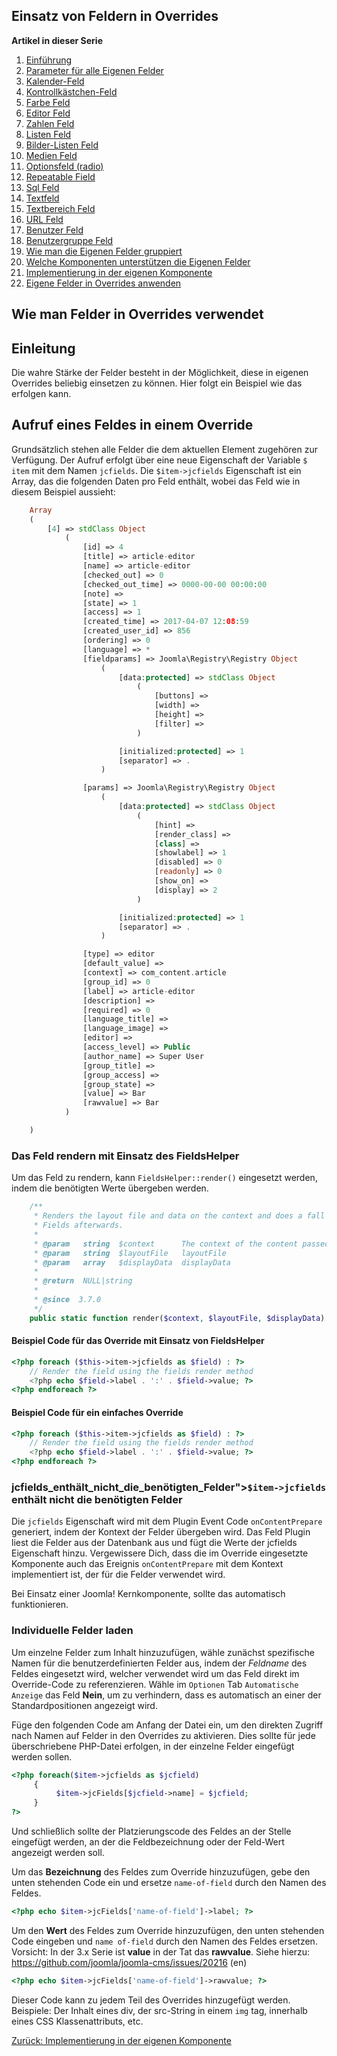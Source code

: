 <!-- Filename: J3.x:Adding_custom_fields/Overrides / Display title: Anwendung von Feldern / Overrides -->

## Einsatz von Feldern in Overrides

**Artikel in dieser Serie**

1.  [Einführung](https://docs.joomla.org/J3.x:Adding_custom_fields "Special:MyLanguage/J3.x:Adding custom fields")
2.  [Parameter für alle Eigenen
    Felder](https://docs.joomla.org/J3.x:Adding_custom_fields/Parameters_for_all_Custom_Fields "Special:MyLanguage/J3.x:Adding custom fields/Parameters for all Custom Fields")
3.  [Kalender-Feld](https://docs.joomla.org/J3.x:Adding_custom_fields/Calendar_Field "Special:MyLanguage/J3.x:Adding custom fields/Calendar Field")
4.  [Kontrollkästchen-Feld](https://docs.joomla.org/J3.x:Adding_custom_fields/Checkboxes_Field "Special:MyLanguage/J3.x:Adding custom fields/Checkboxes Field")
5.  [Farbe
    Feld](https://docs.joomla.org/J3.x:Adding_custom_fields/Color_Field "Special:MyLanguage/J3.x:Adding custom fields/Color Field")
6.  [Editor
    Feld](https://docs.joomla.org/J3.x:Adding_custom_fields/Editor_Field "Special:MyLanguage/J3.x:Adding custom fields/Editor Field")
7.  [Zahlen
    Feld](https://docs.joomla.org/J3.x:Adding_custom_fields/Integer_Field "Special:MyLanguage/J3.x:Adding custom fields/Integer Field")
8.  [Listen
    Feld](https://docs.joomla.org/J3.x:Adding_custom_fields/List_Field "Special:MyLanguage/J3.x:Adding custom fields/List Field")
9.  [Bilder-Listen
    Feld](https://docs.joomla.org/J3.x:Adding_custom_fields/ListOfImages_Field "Special:MyLanguage/J3.x:Adding custom fields/ListOfImages Field")
10. [Medien
    Feld](https://docs.joomla.org/J3.x:Adding_custom_fields/Media_Field "Special:MyLanguage/J3.x:Adding custom fields/Media Field")
11. [Optionsfeld
    (radio)](https://docs.joomla.org/J3.x:Adding_custom_fields/Radio_Field "Special:MyLanguage/J3.x:Adding custom fields/Radio Field")
12. [Repeatable
    Field](https://docs.joomla.org/J3.x:Adding_custom_fields/Repeatable_Field "Special:MyLanguage/J3.x:Adding custom fields/Repeatable Field")
13. [Sql
    Feld](https://docs.joomla.org/J3.x:Adding_custom_fieldshttps://docs.joomla.org/J3.x:Adding%20custom%20fields/Sql%20Field)
14. [Textfeld](https://docs.joomla.org/J3.x:Adding_custom_fields/Text_Field "Special:MyLanguage/J3.x:Adding custom fields/Text Field")
15. [Textbereich
    Feld](https://docs.joomla.org/J3.x:Adding_custom_fields/Textarea_Field "Special:MyLanguage/J3.x:Adding custom fields/Textarea Field")
16. [URL
    Feld](https://docs.joomla.org/J3.x:Adding_custom_fields/Url_Field "Special:MyLanguage/J3.x:Adding custom fields/Url Field")
17. [Benutzer
    Feld](https://docs.joomla.org/J3.x:Adding_custom_fields/User_Field "Special:MyLanguage/J3.x:Adding custom fields/User Field")
18. [Benutzergruppe
    Feld](https://docs.joomla.org/J3.x:Adding_custom_fields/Usergroup_Field "Special:MyLanguage/J3.x:Adding custom fields/Usergroup Field")
19. [Wie man die Eigenen Felder
    gruppiert](https://docs.joomla.org/J3.x:Adding_custom_fields/How%CC%9E_can_you_group_custom_fields "Special:MyLanguage/J3.x:Adding custom fields/How̞ can you group custom fields")
20. [Welche Komponenten unterstützen die Eigenen
    Felder](https://docs.joomla.org/J3.x:Adding_custom_fields/What_components_are_supporting_custom_fields "Special:MyLanguage/J3.x:Adding custom fields/What components are supporting custom fields")
21. [Implementierung in der eigenen
    Komponente](https://docs.joomla.org/J3.x:Adding_custom_fields/Implement_into_your_component "Special:MyLanguage/J3.x:Adding custom fields/Implement into your component")
22. [Eigene Felder in Overrides
    anwenden](https://docs.joomla.org/J3.x:Adding_custom_fields/Overrides "Special:MyLanguage/J3.x:Adding custom fields/Overrides")

## Wie man Felder in Overrides verwendet

## Einleitung

Die wahre Stärke der Felder besteht in der Möglichkeit, diese in eigenen
Overrides beliebig einsetzen zu können. Hier folgt ein Beispiel wie das
erfolgen kann.

## Aufruf eines Feldes in einem Override

Grundsätzlich stehen alle Felder die dem aktuellen Element zugehören zur
Verfügung. Der Aufruf erfolgt über eine neue Eigenschaft der Variable
`$ item` mit dem Namen `jcfields`. Die `$item->jcfields` Eigenschaft ist
ein Array, das die folgenden Daten pro Feld enthält, wobei das Feld wie
in diesem Beispiel aussieht:

```php
    Array
    (
        [4] => stdClass Object
            (
                [id] => 4
                [title] => article-editor
                [name] => article-editor
                [checked_out] => 0
                [checked_out_time] => 0000-00-00 00:00:00
                [note] =>
                [state] => 1
                [access] => 1
                [created_time] => 2017-04-07 12:08:59
                [created_user_id] => 856
                [ordering] => 0
                [language] => *
                [fieldparams] => Joomla\Registry\Registry Object
                    (
                        [data:protected] => stdClass Object
                            (
                                [buttons] =>
                                [width] =>
                                [height] =>
                                [filter] =>
                            )

                        [initialized:protected] => 1
                        [separator] => .
                    )

                [params] => Joomla\Registry\Registry Object
                    (
                        [data:protected] => stdClass Object
                            (
                                [hint] =>
                                [render_class] =>
                                [class] =>
                                [showlabel] => 1
                                [disabled] => 0
                                [readonly] => 0
                                [show_on] =>
                                [display] => 2
                            )

                        [initialized:protected] => 1
                        [separator] => .
                    )

                [type] => editor
                [default_value] =>
                [context] => com_content.article
                [group_id] => 0
                [label] => article-editor
                [description] =>
                [required] => 0
                [language_title] =>
                [language_image] =>
                [editor] =>
                [access_level] => Public
                [author_name] => Super User
                [group_title] =>
                [group_access] =>
                [group_state] =>
                [value] => Bar
                [rawvalue] => Bar
            )

    )
```

### Das Feld rendern mit Einsatz des FieldsHelper

Um das Feld zu rendern, kann `FieldsHelper::render()` eingesetzt werden,
indem die benötigten Werte übergeben werden.

```php
    /**
     * Renders the layout file and data on the context and does a fall back to
     * Fields afterwards.
     *
     * @param   string  $context      The context of the content passed to the helper
     * @param   string  $layoutFile   layoutFile
     * @param   array   $displayData  displayData
     *
     * @return  NULL|string
     *
     * @since  3.7.0
     */
    public static function render($context, $layoutFile, $displayData)
```

#### Beispiel Code für das Override mit Einsatz von FieldsHelper

```php
<?php foreach ($this->item->jcfields as $field) : ?>
	// Render the field using the fields render method
	<?php echo $field->label . ':' . $field->value; ?>
<?php endforeach ?>
```

#### Beispiel Code für ein einfaches Override

```php
<?php foreach ($this->item->jcfields as $field) : ?>
	// Render the field using the fields render method
	<?php echo $field->label . ':' . $field->value; ?>
<?php endforeach ?>
```

### jcfields_enthält_nicht_die_benötigten_Felder"\>`$item->jcfields` enthält nicht die benötigten Felder

Die `jcfields` Eigenschaft wird mit dem Plugin Event Code
`onContentPrepare` generiert, indem der Kontext der Felder übergeben
wird. Das Feld Plugin liest die Felder aus der Datenbank aus und fügt
die Werte der jcfields Eigenschaft hinzu. Vergewissere Dich, dass die im
Override eingesetzte Komponente auch das Ereignis `onContentPrepare` mit
dem Kontext implementiert ist, der für die Felder verwendet wird.

Bei Einsatz einer Joomla! Kernkomponente, sollte das automatisch
funktionieren.

### Individuelle Felder laden

Um einzelne Felder zum Inhalt hinzuzufügen, wähle zunächst spezifische
Namen für die benutzerdefinierten Felder aus, indem der *Feldname* des
Feldes eingesetzt wird, welcher verwendet wird um das Feld direkt im
Override-Code zu referenzieren. Wähle im `Optionen` Tab
`Automatische Anzeige` das Feld **Nein**, um zu verhindern, dass es
automatisch an einer der Standardpositionen angezeigt wird.

Füge den folgenden Code am Anfang der Datei ein, um den direkten Zugriff
nach Namen auf Felder in den Overrides zu aktivieren. Dies sollte für
jede überschriebene PHP-Datei erfolgen, in der einzelne Felder eingefügt
werden sollen.

```php
<?php foreach($item->jcfields as $jcfield)
     {
          $item->jcFields[$jcfield->name] = $jcfield;
     }
?>
```

Und schließlich sollte der Platzierungscode des Feldes an der Stelle
eingefügt werden, an der die Feldbezeichnung oder der Feld-Wert
angezeigt werden soll.

Um das **Bezeichnung** des Feldes zum Override hinzuzufügen, gebe den
unten stehenden Code ein und ersetze `name-of-field` durch den Namen des
Feldes.

```php
<?php echo $item->jcFields['name-of-field']->label; ?>
```

Um den **Wert** des Feldes zum Override hinzuzufügen, den unten
stehenden Code eingeben und `name of-field` durch den Namen des Feldes
ersetzen. Vorsicht: In der 3.x Serie ist **value** in der Tat das
**rawvalue**. Siehe hierzu:
<a href="https://github.com/joomla/joomla-cms/issues/20216"
class="external free" target="_blank"
rel="nofollow noreferrer noopener">https://github.com/joomla/joomla-cms/issues/20216</a>
(en)

```php
<?php echo $item->jcFields['name-of-field']->rawvalue; ?>
```

Dieser Code kann zu jedem Teil des Overrides hinzugefügt werden.
Beispiele: Der Inhalt eines div, der src-String in einem `img` tag,
innerhalb eines CSS Klassenattributs, etc.

<a
href="https://docs.joomla.org/J3.x:Adding_custom_fields/Implement_into_your_component"
id="content-button" class="button expand success">Zurück:
Implementierung in der eigenen Komponente</a>
